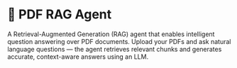 # 📄 PDF RAG Agent

A Retrieval-Augmented Generation (RAG) agent that enables intelligent question answering over PDF documents. Upload your PDFs and ask natural language questions — the agent retrieves relevant chunks and generates accurate, context-aware answers using an LLM.

